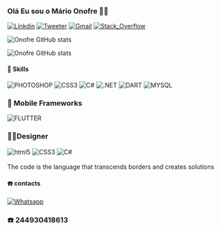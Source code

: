 ### Olá Eu sou o Mário Onofre 👋🏿


[![Linkdin](https://img.shields.io/badge/LinkedIn-0077B5?style=for-the-badge&logo=linkedin&logoColor=white)](https://www.linkedin.com/in/marioonofre01/)
[![Tweeter](https://img.shields.io/badge/Twitter-1DA1F2?style=for-the-badge&logo=twitter&logoColor=white)](https://www.linkedin.com/in/marioonofre01/)
[![Gmail](https://img.shields.io/badge/Gmail-D14836?style=for-the-badge&logo=gmail&logoColor=white)](marioonofre2022@gmail.com)
[![Stack_Overflow](https://img.shields.io/badge/Stack_Overflow-FE7A16?style=for-the-badge&logo=stack-overflow&logoColor=white)]()



![Onofre GitHub stats](https://github-readme-stats.vercel.app/api?username=onofre2022&show_icons=true&theme=dracula)

![Onofre GitHub stats](https://github-readme-stats.vercel.app/api/top-langs/?username=onofre2022&theme=blue-green)



#### 🚀 Skills
<div style="display: inline_block"> 
<img align="center" alt="PHOTOSHOP" src="https://img.shields.io/badge/HTML5-E34F26?style=for-the-badge&logo=html5&logoColor=white"/>
<img align="center" alt="CSS3" src="https://img.shields.io/badge/CSS3-1572B6?style=for-the-badge&logo=css3&logoColor=white"/>
<img align="center" alt="C#" src="https://img.shields.io/badge/C%23-239120?style=for-the-badge&logo=c-sharp&logoColor=white"/>
<img align="center" alt=".NET" src="https://img.shields.io/badge/.NET-5C2D91?style=for-the-badge&logo=.net&logoColor=white"/>
<img align="center" alt="DART" src="https://img.shields.io/badge/Dart-0175C2?style=for-the-badge&logo=dart&logoColor=white"/>

<img align="center" alt="MYSQL" src="https://img.shields.io/badge/MySQL-00000F?style=for-the-badge&logo=mysql&logoColor=white"/>
 </div>

### 📱 Mobile Frameworks
<img align="center" alt="FLUTTER" src="https://img.shields.io/badge/Flutter-02569B?style=for-the-badge&logo=flutter&logoColor=white"/>


### 🎨🎨Designer

<div style="display: inline_block">
<img align="center" alt="html5" src="https://aleen42.github.io/badges/src/photoshop.svg"/>
<img align="center" alt="CSS3" src="https://aleen42.github.io/badges/src/premiere.svg"/>
<img align="center" alt="C#" src="https://aleen42.github.io/badges/src/illustrator.svg"/>

</div>

</br>
The code is the language that transcends borders and creates solutions

#### ☎️ contacts
[![Whatsapp](https://img.shields.io/badge/WhatsApp-25D366?style=for-the-badge&logo=whatsapp&logoColor=white)](https://wa.me/244930418613)

### ☎️ 244930418613
